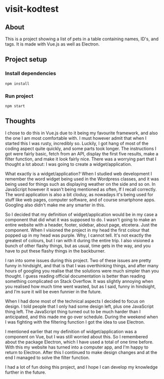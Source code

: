 # visit-kodtest

## About

This is a project showing a list of pets in a table containing names, ID's, and tags. It is made with Vue.js as well as Electron.

## Project setup
### Install dependencies
```
npm install
```
### Run project
```
npm start
```

## Thoughts
I chose to do this in Vue.js due to it being my favourite framework, and also the one I am most comfortable with. I must however admit that when I started this I was rusty, incredibly so. Luckily, I got hang of most of the coding aspect quite quickly, and some parts took longer. The instructions I got were fairly basic, fetch from an API, display the first five results, make a filter function, and make it look fairly nice. There was a worrying part that I thought a lot about: I was going to create a widget/application.

What exactly is a widget/application? When I studied web development I remember the word widget being used in the Wordpress classes, and it was being used for things such as displaying weather on the side and so on. In JavaScript however it wasn't being mentioned as often, If I recall correctly. The word application is also a bit cloduy, as nowadays it's being used for stuff like web pages, computer software, and of course smartphone apps. Googling also didn't make me any smarter in this.

So I decided that my definition of widget/application would be in my case a component that did what it was supposed to do. I wasn't going to make an entire website with a header, footer, sidebar, about page, etcetera. Just the component. When I visioned the project in my head the first colour that popped up in my head was purple. Why, I cannot tell. It's not exactly the greatest of colours, but I ran with it during the entire trip. I also visioned a bunch of other flashy things, but as usual, time gets in the way, and you have to put these flashy things in the backburner.

I ran into some issues during this project. Two of these issues are pretty funny in hindsight, and that is that I was overthinking things, and after many hours of googling you realise that the solutions were much simpler than you thought. I guess reading official documentation is better than reading something complicated on Stack Overflow. It was slightly annoying when you realised how much time went wasted, but as I said, funny in hindsight, and I'm sure it will be even funnier in the future.

When I had done most of the technical aspects I decided to focus on design. I told people that I only had some design left, plus one JavaScript thing left. The JavaScript thing turned out to be much harder than I anticipated, and this made me go over schedule. During the weekend when I was fighting with the filtering function I got the idea to use Electron.

I mentioned earlier that my definition of widget/application was a component on Vue, but I was still worried about this. So I remembered about the package Electron, which I have used a total of one time before. With this my website has turned into a computer app, and I'm happy to return to Electron. After this I continued to make design changes and at the end I managed to solve the filter function.

I had a lot of fun doing this project, and I hope I can develop my knowledge further in the future.